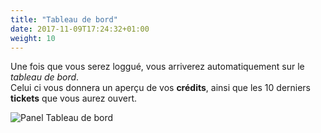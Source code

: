 ```yaml
---
title: "Tableau de bord"
date: 2017-11-09T17:24:32+01:00
weight: 10
---
```


Une fois que vous serez loggué, vous arriverez automatiquement sur le *tableau de bord*.<br/>
Celui ci vous donnera un aperçu de vos **crédits**, ainsi que les 10 derniers **tickets** que vous aurez ouvert.

![Panel Tableau de bord](/navigation/dashboard/images/dashboard.png?classes=shadow&width=60pc)
